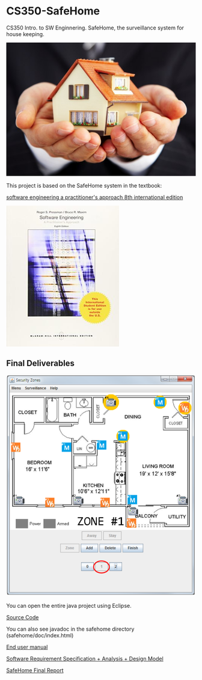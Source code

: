# CS350-SafeHome
CS350 Intro. to SW Enginnering. SafeHome, the surveillance system for house keeping.

![alt tag](README/safehome.jpg)

This project is based on the SafeHome system in the textbook:

[software engineering a practitioner's approach 8th international edition](https://www.abebooks.com/servlet/BookDetailsPL?bi=15906308924&searchurl=sortby%3D17%26an%3Droger%2Bs%2Bpressman%2Bbruce%2Br%2Bmaxim)

![alt tag](README/textbook.jpg)


## Final Deliverables

![alt tag](README/screenshot.png)

You can open the entire java project using Eclipse.

[Source Code](https://github.com/SuminHan/CS350-SafeHome/tree/master/safehome%20source%20code%20%2B%20javadoc/safehome)

You can also see javadoc in the safehome directory (safehome/doc/index.html)

[End user manual](EndUserManual.pdf)

[Software Requirement Specification + Analysis + Design Model](SRSAnalysisDesignModel-20150607.pdf)

[SafeHome Final Report](SafeHomeFinalReport20150607.pdf)
